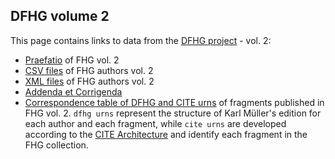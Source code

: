 ## DFHG volume 2

This page contains links to data from the [DFHG project](http://www.dfhg-project.org/) - vol. 2:

* [Praefatio](http://www.dfhg-project.org/DFHG/static_viewer.php?file=praefatio_volumen_secundum.html) of FHG vol. 2
* [CSV files](http://www.dfhg-project.org/DFHG/export_csv.php) of FHG authors vol. 2
* [XML files](http://www.dfhg-project.org/DFHG/export_xml.php) of FHG authors vol. 2
* [Addenda et Corrigenda](http://www.dfhg-project.org/DFHG/static_viewer.php?file=Addenda_Corrigenda_Volumen_secundum.html)
* [Correspondence table of DFHG and CITE urns](https://github.com/DFHG-project/volume_2/blob/master/dfhg_cite_urns.csv) of fragments published in FHG vol. 2. `dfhg urns` represent the structure of Karl Müller's edition for each author and each fragment, while `cite urns` are developed according to the [CITE Architecture](http://cite-architecture.github.io/) and identify each fragment in the FHG collection.

